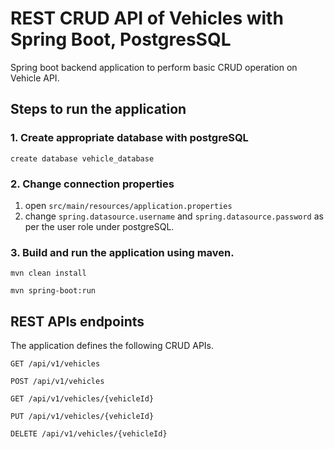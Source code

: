 # REST CRUD API of Vehicles with Spring Boot, PostgresSQL

Spring boot backend application to perform basic CRUD operation on Vehicle API.

## Steps to run the application
### 1. Create appropriate database with postgreSQL 

```
create database vehicle_database
```

### 2. Change connection properties
1. open ```src/main/resources/application.properties```
2. change ```spring.datasource.username``` and ```spring.datasource.password``` as per the user role under postgreSQL.

### 3. Build and run the application using maven.
```
mvn clean install
```

```
mvn spring-boot:run
```

## REST APIs endpoints
The application defines the following CRUD APIs.
```
GET /api/v1/vehicles

POST /api/v1/vehicles

GET /api/v1/vehicles/{vehicleId}

PUT /api/v1/vehicles/{vehicleId}

DELETE /api/v1/vehicles/{vehicleId}

```
